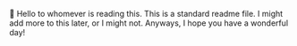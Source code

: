 👋 Hello to whomever is reading this. This is a standard readme file.  I might add more to this later, or I might not.  Anyways, I hope you have a wonderful day!

